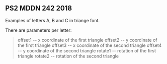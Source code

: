 ## PS2 MDDN 242 2018

Examples of letters A, B and C in triange font.

There are  parameters per letter:
  > offset1 -- x coordinate of the first triangle
  > offset2 -- y coordinate of the first triangle
  > offset3 -- x coordinate of the second triangle
  > offset4 -- y coordinate of the second triangle
  > rotate1 -- rotation of the first triangle
  > rotate2 -- rotation of the second triangle

